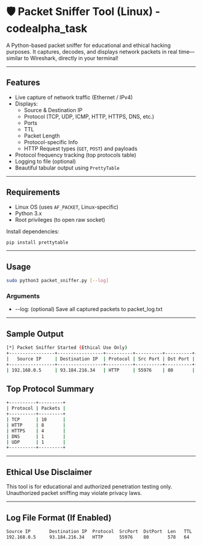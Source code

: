 # 🛡️ Packet Sniffer Tool (Linux) - codealpha_task

A Python-based packet sniffer for educational and ethical hacking purposes. It captures, decodes, and displays network packets in real time—similar to Wireshark, directly in your terminal!

---

## Features

- Live capture of network traffic (Ethernet / IPv4)
- Displays:
  - Source & Destination IP
  - Protocol (TCP, UDP, ICMP, HTTP, HTTPS, DNS, etc.)
  - Ports
  - TTL
  - Packet Length
  - Protocol-specific Info
  - HTTP Request types (`GET`, `POST`) and payloads
- Protocol frequency tracking (top protocols table)
- Logging to file (optional)
- Beautiful tabular output using `PrettyTable`

---

## Requirements

- Linux OS (uses `AF_PACKET`, Linux-specific)
- Python 3.x
- Root privileges (to open raw socket)

Install dependencies:

```bash
pip install prettytable
```

---

## Usage
```bash
sudo python3 packet_sniffer.py [--log]
```
### Arguments
  - --log: (optional) Save all captured packets to packet_log.txt

---

## Sample Output
```bash
[*] Packet Sniffer Started (Ethical Use Only)
+-----------------+-----------------+----------+----------+----------+--------+-----+----------------------------------------------------------+
|   Source IP     | Destination IP  | Protocol | Src Port | Dst Port | Length | TTL | Info                                                    |
+-----------------+-----------------+----------+----------+----------+--------+-----+----------------------------------------------------------+
| 192.168.0.5     | 93.184.216.34   | HTTP     | 55976    | 80       | 578    | 64  | TCP Seq=992207891 Ack=1333477122 | POST /userinfo.php...|
```

## Top Protocol Summary
```bash
+----------+---------+
| Protocol | Packets |
+----------+---------+
| TCP      | 10      |
| HTTP     | 8       |
| HTTPS    | 4       |
| DNS      | 1       |
| UDP      | 1       |
+----------+---------+
```

---

## Ethical Use Disclaimer
  This tool is for educational and authorized penetration testing only. Unauthorized packet sniffing may violate privacy laws.

---

## Log File Format (If Enabled)
```bash
Source IP       Destination IP  Protocol  SrcPort  DstPort  Len   TTL   Info
192.168.0.5     93.184.216.34   HTTP      55976    80       578   64    POST /userinfo.php HTTP/1.1 | POST Data: user=admin&pass=admin
```




